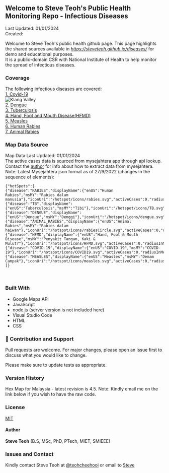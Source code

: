 ﻿## Welcome to Steve Teoh's Public Health Monitoring Repo - Infectious Diseases

Last Updated: 01/01/2024
<br/>Created:  

Welcome to Steve Teoh's public health github page. This page highlights the shared sources available in _https://steveteoh.github.io/diseases/_ for demo and educational purposes.<br>
It is a public-domain CSR with National Institute of Health to help monitor the spread of infectious diseases.

### Coverage
The following infectious diseases are covered:<br>
[1. Covid-19](https://steveteoh.github.io/diseases/covid/)<br>
![Klang Valley](https://steveteoh.github.io/img/klangvalley.jpg)<br>
[2. Dengue](https://steveteoh.github.io/diseases/dengue/)<br>
[3. Tuberculosis](https://steveteoh.github.io/diseases/tuberculosis/)<br>
[4. Hand, Foot and Mouth Disease(HFMD)](https://steveteoh.github.io/diseases/hfmd/)<br>
[5. Measles](https://steveteoh.github.io/diseases/measles/)<br>
[6. Human Rabies](https://steveteoh.github.io/diseases/rabies/)<br>
[7. Animal Rabies](https://steveteoh.github.io/diseases/animal-rabies/)<br>

### Map Data Source
Map Data Last Updated: 01/01/2024<br>
The active cases data is sourced from mysejahtera app through api lookup. Contact the [author](mailto:chteoh@ieee.org?subject=Mysejahtera "Mysejahtera") for info about how to extract data from mysejahtera.<br>
Note: 
Latest Mysejahtera json format as of 27/9/2022 (changes in the sequence of elements):
```
{"hotSpots":[
{"disease":"RABIES","displayName":{"enUS":"Human Rabies","msMY":"Rabies dalam manusia"},"iconUri":"/hotspot/icons/rabies.svg","activeCases":0,"radiusInMeters":1000.0,"durationInDays":90},
{"disease":"TB","displayName":{"enUS":"Tuberculosis","msMY":"Tibi"},"iconUri":"/hotspot/icons/TB.svg","activeCases":0,"radiusInMeters":1000.0,"durationInDays":60},
{"disease":"DENGUE","displayName":{"enUS":"Dengue","msMY":"Denggi"},"iconUri":"/hotspot/icons/dengue.svg","activeCases":0,"radiusInMeters":200.0,"durationInDays":14},
{"disease":"ANIMAL_RABIES","displayName":{"enUS":"Animal Rabies","msMY":"Rabies dalam haiwan"},"iconUri":"/hotspot/icons/rabiesCircle.svg","activeCases":0,"radiusInMeters":5000.0,"durationInDays":180},
{"disease":"HFMD","displayName":{"enUS":"Hand, Foot & Mouth Disease","msMY":"Penyakit Tangan, Kaki & Mulut?"},"iconUri":"/hotspot/icons/HFMD.svg","activeCases":0,"radiusInMeters":5000.0,"durationInDays":7},
{"disease":"COVID-19","displayName":{"enUS":"COVID-19","msMY":"COVID-19"},"iconUri":"/hotspot/icons/COVID19.svg","activeCases":0,"radiusInMeters":1000.0,"durationInDays":14},
{"disease":"MEASLES","displayName":{"enUS":"Measles","msMY":"Demam Campak"},"iconUri":"/hotspot/icons/measles.svg","activeCases":0,"radiusInMeters":1000.0,"durationInDays":25}
]}
```
<br>

### Built With

- Google Maps API
- JavaScript
- node.js (server version is not included here)
- Visual Studio Code
- HTML
- CSS

### 🤝 Contribution and Support
Pull requests are welcome. For major changes, please open an issue first to discuss what you would like to change.

Please make sure to update tests as appropriate.

### Version History
Hex Map for Malaysia - latest revision is 4.5.
Note: Kindly email me on the link below if you wish to have the raw code. 

### License
[MIT](https://steveteoh.github.io/diseases/animal-rabies/LICENSE)

#### Author
**Steve Teoh** (B.S, MSc, PhD, PTech, MIET, SMIEEE)

### Issues and Contact
Kindly contact Steve Teoh at [@teohcheehooi](https://twitter.com/teohcheehooi) or email to [Steve](mailto:chteoh@ieee.org?subject=Map "Map")
